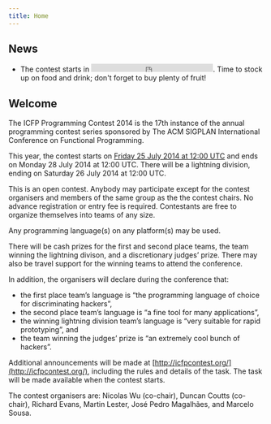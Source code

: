 ```yaml
---
title: Home
---
```


News
----

* The contest starts in <iframe src="http://free.timeanddate.com/countdown/i494s4lr/n1440/cf11/cm0/cu4/ct4/cs0/ca0/co0/cr0/ss0/cacfff/cpcf00/pct/tcfff/fn3/fs80/szw320/szh135/iso2014-07-25T12:00:00" frameborder="0" width="240" height="16"></iframe>.
Time to stock up on food and drink; don't forget to buy plenty of fruit!

Welcome
-------
The ICFP Programming Contest 2014 is the 17th instance of the annual
programming contest series sponsored by The ACM SIGPLAN International
Conference on Functional Programming.

This year, the contest starts on [Friday 25 July 2014 at 12:00 UTC](http://www.timeanddate.com/countdown/generic?p0=1440&iso=20140725T12&msg=ICFP%20Programming%20Contest%202014) and
ends on Monday 28 July 2014 at 12:00 UTC. There will be a lightning
division, ending on Saturday 26 July 2014 at 12:00 UTC.

This is an open contest. Anybody may participate except for the contest
organisers and members of the same group as the the contest chairs. No advance
registration or entry fee is required. Contestants are free to organize
themselves into teams of any size.

Any programming language(s) on any platform(s) may be used.

There will be cash prizes for the first and second place teams, the team
winning the lightning divison, and a discretionary judges’ prize. There may
also be travel support for the winning teams to attend the conference.

In addition, the organisers will declare during the conference that:

* the first place team’s language is “the programming language of choice for
  discriminating hackers”,
* the second place team’s language is “a fine tool for many applications”,
* the winning lightning division team’s language is “very suitable for rapid
  prototyping”, and
* the team winning the judges’ prize is “an extremely cool bunch of hackers”.

Additional announcements will be made at [http://icfpcontest.org/](http://icfpcontest.org/), including
the rules and details of the task. The task will be made available
when the contest starts.

The contest organisers are: Nicolas Wu (co-chair), Duncan Coutts
(co-chair), Richard Evans, Martin Lester, José Pedro Magalhães, and
Marcelo Sousa.
